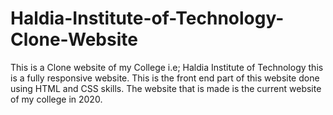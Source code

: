 # Haldia-Institute-of-Technology-Clone-Website
This is a Clone website of my College i.e; Haldia Institute of Technology this is a fully responsive website.
This is the front end part of this website done using HTML and CSS skills.
The website that is made is the current website of my college in 2020.
